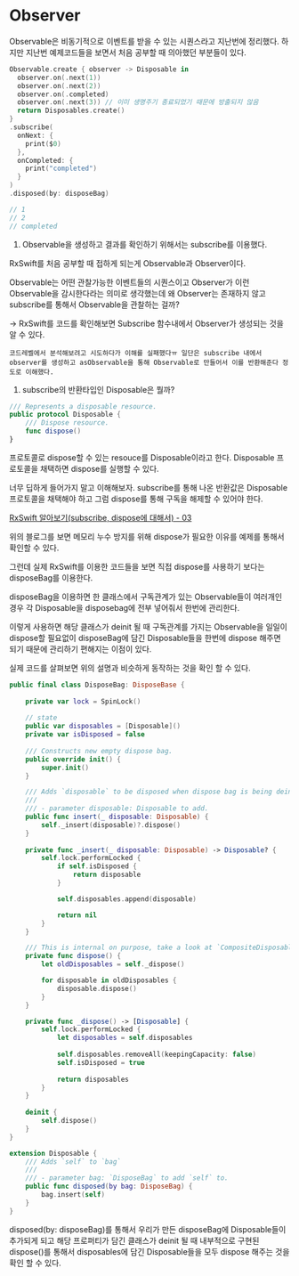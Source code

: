 # Observer

Observable은 비동기적으로 이벤트를 받을 수 있는 시퀀스라고 지난번에 정리했다. 하지만 지난번 예제코드들을 보면서 처음 공부할 때 의아했던 부분들이 있다.

```swift
Observable.create { observer -> Disposable in
  observer.on(.next(1))
  observer.on(.next(2))
  observer.on(.completed)
  observer.on(.next(3)) // 이미 생명주기 종료되었기 때문에 방출되지 않음
  return Disposables.create()
}
.subscribe(
  onNext: {
    print($0)
  },
  onCompleted: {
    print("completed")
  }
)
.disposed(by: disposeBag)

// 1
// 2
// completed
```

1.  Observable을 생성하고 결과를 확인하기 위해서는 subscribe를 이용했다.

RxSwift를 처음 공부할 때 접하게 되는게 Observable과 Observer이다.

Observable는 어떤 관찰가능한 이벤트들의 시퀀스이고 Observer가 이런 Observable을 감시한다라는 의미로 생각했는데 왜 Observer는 존재하지 않고 subscribe를 통해서 Observable을 관찰하는 걸까? 

→ RxSwift를 코드를 확인해보면 Subscribe 함수내에서 Observer가 생성되는 것을 알 수 있다. 

`코드레벨에서 분석해보려고 시도하다가 이해를 실패했다ㅠ 일단은 subscribe 내에서 observer를 생성하고 asObservable을 통해 Observable로 만들어서 이를 반환해준다 정도로 이해했다.`

1. subscribe의 반환타입인 Disposable은 뭘까?

```swift
/// Represents a disposable resource.
public protocol Disposable {
    /// Dispose resource.
    func dispose()
}
```

프로토콜로 dispose할 수 있는 resouce를 Disposable이라고 한다. Disposable 프로토콜을 채택하면 dispose를 실행할 수 있다.  

너무 딥하게 들어가지 말고 이해해보자.  subscribe를 통해 나온 반환값은 Disposable 프로토콜을 채택해야 하고 그럼 dispose를 통해 구독을 해제할 수 있어야 한다.

[RxSwift 알아보기(subscribe, dispose에 대해서) - 03](https://magi82.github.io/ios-rxswift-03/)

위의 블로그를 보면 메모리 누수 방지를 위해 dispose가 필요한 이유를 예제를 통해서 확인할 수 있다.

그런데 실제 RxSwift를 이용한 코드들을 보면 직접 dispose를 사용하기 보다는 disposeBag를 이용한다.

disposeBag을 이용하면 한 클래스에서 구독관계가 있는 Observable들이 여러개인 경우 각 Disposable을 disposebag에 전부 넣어줘서 한번에 관리한다. 

이렇게 사용하면 해당 클래스가 deinit 될 때 구독관계를 가지는 Observable을 일일이 dispose할 필요없이 disposeBag에 담긴 Disposable들을 한번에 dispose 해주면 되기 때문에 관리하기 편해지는 이점이 있다.

실제 코드를 살펴보면 위의 설명과 비슷하게 동작하는 것을 확인 할 수 있다.

```swift
public final class DisposeBag: DisposeBase {
    
    private var lock = SpinLock()
    
    // state
    public var disposables = [Disposable]()
    private var isDisposed = false
    
    /// Constructs new empty dispose bag.
    public override init() {
        super.init()
    }

    /// Adds `disposable` to be disposed when dispose bag is being deinited.
    ///
    /// - parameter disposable: Disposable to add.
    public func insert(_ disposable: Disposable) {
        self._insert(disposable)?.dispose()
    }
    
    private func _insert(_ disposable: Disposable) -> Disposable? {
        self.lock.performLocked {
            if self.isDisposed {
                return disposable
            }

            self.disposables.append(disposable)

            return nil
        }
    }

    /// This is internal on purpose, take a look at `CompositeDisposable` instead.
    private func dispose() {
        let oldDisposables = self._dispose()

        for disposable in oldDisposables {
            disposable.dispose()
        }
    }

    private func _dispose() -> [Disposable] {
        self.lock.performLocked {
            let disposables = self.disposables
            
            self.disposables.removeAll(keepingCapacity: false)
            self.isDisposed = true
            
            return disposables
        }
    }
    
    deinit {
        self.dispose()
    }
}

extension Disposable {
    /// Adds `self` to `bag`
    ///
    /// - parameter bag: `DisposeBag` to add `self` to.
    public func disposed(by bag: DisposeBag) {
        bag.insert(self)
    }
}
```

disposed(by: disposeBag)를 통해서 우리가 만든 disposeBag에 Disposable들이 추가되게 되고 해당 프로퍼티가 담긴 클래스가 deinit 될 때 내부적으로 구현된 dispose()를 통해서 disposables에 담긴 Disposable들을 모두 dispose 해주는 것을 확인 할 수 있다.